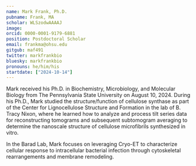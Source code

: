 ```yaml
---
name: Mark Frank, Ph.D.
pubname: Frank, MA
scholar: WLSzodwAAAAJ
image: 
orcid: 0000-0001-9179-6881
position: Postdoctoral Scholar
email: frankma@ohsu.edu
gitgub: maf491
twitter: markfrankbio
bluesky: markfrankbio
pronouns: he/him/his
startdate: ["2024-10-14"]
---
```

Mark received his Ph.D. in Biochemistry, Microbiology, and Molecular Biology from The Pennsylvania State University on August 10, 2024. During his Ph.D., Mark studied the structure/function of cellulose synthase as part of the Center for Lignocellulose Structure and Formation in the lab of B. Tracy Nixon, where he learned how to analyze and process tilt series data for reconstructing tomograms and subsequent subtomogram averaging to determine the nanoscale structure of cellulose microfibrils synthesized in vitro. 

In the Barad Lab, Mark focuses on leveraging Cryo-ET to characterize cellular response to intracellular bacterial infection through cytoskeletal rearrangements and membrane remodeling. 